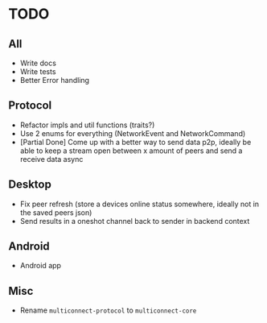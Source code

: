 # TODO

## All

- Write docs
- Write tests
- Better Error handling

## Protocol

- Refactor impls and util functions (traits?)
- Use 2 enums for everything (NetworkEvent and NetworkCommand)
- [Partial Done] Come up with a better way to send data p2p, ideally be able to keep a stream open between x amount of peers and send a receive data async

## Desktop

- Fix peer refresh (store a devices online status somewhere, ideally not in the saved peers json)
- Send results in a oneshot channel back to sender in backend context

## Android

- Android app

## Misc

- Rename `multiconnect-protocol` to `multiconnect-core`
